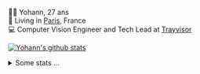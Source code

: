 <p>
  👨🏻 <bold>Yohann</bold>, 27 ans<br/>
  💼 Living in <a href="https://www.google.com/maps?q=paris">Paris</a>, France<br/>
  💻 Computer Vision Engineer and Tech Lead at <a href="https://trayvisor.com/">Trayvisor</a><br/>
</p>

<a href="https://github.com/anuraghazra/github-readme-stats"><img align="center" src="https://github-readme-stats-go94hl40s-yohann84l.vercel.app//api?username=yohann84L&show_icons=true&include_all_commits=true" alt="Yohann's github stats" /> </a>


<details>
  <summary>Some stats ...</summary><br/>
  

<!--START_SECTION:waka-->
![Code Time](http://img.shields.io/badge/Code%20Time-222%20hrs%2056%20mins-blue)

![Profile Views](http://img.shields.io/badge/Profile%20Views-0-blue)

**🐱 My GitHub Data** 

> 🏆 1,200 Contributions in the Year 2022
 > 
> 📦 440.5 kB Used in GitHub's Storage 
 > 
> 🚫 Not Opted to Hire
 > 
> 📜 24 Public Repositories 
 > 
> 🔑 21 Private Repositories  
 > 
**I'm an Early 🐤** 

```text
🌞 Morning    313 commits    ████████░░░░░░░░░░░░░░░░░   32.07% 
🌆 Daytime    543 commits    ██████████████░░░░░░░░░░░   55.64% 
🌃 Evening    119 commits    ███░░░░░░░░░░░░░░░░░░░░░░   12.19% 
🌙 Night      1 commits      ░░░░░░░░░░░░░░░░░░░░░░░░░   0.1%

```
📅 **I'm Most Productive on Thursday** 

```text
Monday       171 commits    ████░░░░░░░░░░░░░░░░░░░░░   17.52% 
Tuesday      167 commits    ████░░░░░░░░░░░░░░░░░░░░░   17.11% 
Wednesday    169 commits    ████░░░░░░░░░░░░░░░░░░░░░   17.32% 
Thursday     227 commits    █████░░░░░░░░░░░░░░░░░░░░   23.26% 
Friday       219 commits    █████░░░░░░░░░░░░░░░░░░░░   22.44% 
Saturday     14 commits     ░░░░░░░░░░░░░░░░░░░░░░░░░   1.43% 
Sunday       9 commits      ░░░░░░░░░░░░░░░░░░░░░░░░░   0.92%

```


📊 **This Week I Spent My Time On** 

```text
⌚︎ Time Zone: Europe/Paris

💬 Programming Languages: 
Python                   14 hrs 11 mins      ███████████████████░░░░░░   76.02% 
Jupyter                  1 hr 35 mins        ██░░░░░░░░░░░░░░░░░░░░░░░   8.49% 
YAML                     1 hr 26 mins        ██░░░░░░░░░░░░░░░░░░░░░░░   7.71% 
SQL                      52 mins             █░░░░░░░░░░░░░░░░░░░░░░░░   4.66% 
Docker                   28 mins             ░░░░░░░░░░░░░░░░░░░░░░░░░   2.51%

🔥 Editors: 
PyCharm                  18 hrs 39 mins      █████████████████████████   100.0%

💻 Operating System: 
Mac                      18 hrs 39 mins      █████████████████████████   100.0%

```

**I Mostly Code in Python** 

```text
Python                   18 repos            ██████████████░░░░░░░░░░░   56.25% 
Java                     6 repos             ████░░░░░░░░░░░░░░░░░░░░░   18.75% 
JavaScript               2 repos             █░░░░░░░░░░░░░░░░░░░░░░░░   6.25% 
R                        2 repos             █░░░░░░░░░░░░░░░░░░░░░░░░   6.25% 
HTML                     1 repo              ░░░░░░░░░░░░░░░░░░░░░░░░░   3.12%

```



 Last Updated on 15/11/2022 02:00:40 UTC
<!--END_SECTION:waka-->
